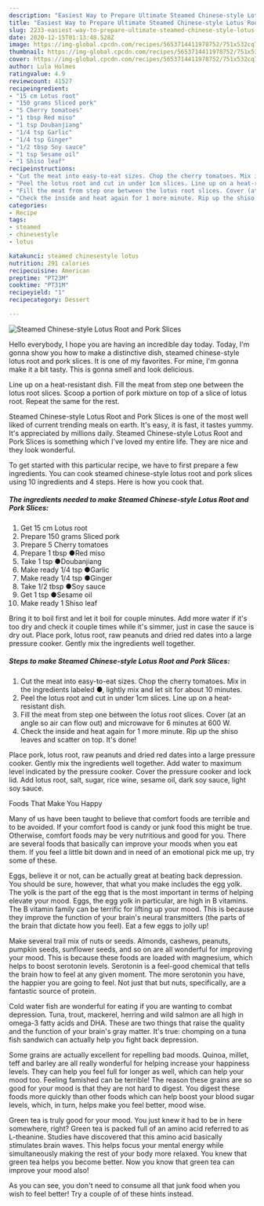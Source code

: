 ```yaml
---
description: "Easiest Way to Prepare Ultimate Steamed Chinese-style Lotus Root and Pork Slices"
title: "Easiest Way to Prepare Ultimate Steamed Chinese-style Lotus Root and Pork Slices"
slug: 2233-easiest-way-to-prepare-ultimate-steamed-chinese-style-lotus-root-and-pork-slices
date: 2020-12-15T01:13:48.528Z
image: https://img-global.cpcdn.com/recipes/5653714411978752/751x532cq70/steamed-chinese-style-lotus-root-and-pork-slices-recipe-main-photo.jpg
thumbnail: https://img-global.cpcdn.com/recipes/5653714411978752/751x532cq70/steamed-chinese-style-lotus-root-and-pork-slices-recipe-main-photo.jpg
cover: https://img-global.cpcdn.com/recipes/5653714411978752/751x532cq70/steamed-chinese-style-lotus-root-and-pork-slices-recipe-main-photo.jpg
author: Lula Holmes
ratingvalue: 4.9
reviewcount: 41527
recipeingredient:
- "15 cm Lotus root"
- "150 grams Sliced pork"
- "5 Cherry tomatoes"
- "1 tbsp Red miso"
- "1 tsp Doubanjiang"
- "1/4 tsp Garlic"
- "1/4 tsp Ginger"
- "1/2 tbsp Soy sauce"
- "1 tsp Sesame oil"
- "1 Shiso leaf"
recipeinstructions:
- "Cut the meat into easy-to-eat sizes. Chop the cherry tomatoes. Mix in the ingredients labeled ●, lightly mix and let sit for about 10 minutes."
- "Peel the lotus root and cut in under 1cm slices. Line up on a heat-resistant dish."
- "Fill the meat from step one between the lotus root slices. Cover (at an angle so air can flow out) and microwave for 6 minutes at 600 W."
- "Check the inside and heat again for 1 more minute. Rip up the shiso leaves and scatter on top. It&#39;s done!"
categories:
- Recipe
tags:
- steamed
- chinesestyle
- lotus

katakunci: steamed chinesestyle lotus 
nutrition: 291 calories
recipecuisine: American
preptime: "PT23M"
cooktime: "PT31M"
recipeyield: "1"
recipecategory: Dessert

---
```



![Steamed Chinese-style Lotus Root and Pork Slices](https://img-global.cpcdn.com/recipes/5653714411978752/751x532cq70/steamed-chinese-style-lotus-root-and-pork-slices-recipe-main-photo.jpg)

Hello everybody, I hope you are having an incredible day today. Today, I'm gonna show you how to make a distinctive dish, steamed chinese-style lotus root and pork slices. It is one of my favorites. For mine, I'm gonna make it a bit tasty. This is gonna smell and look delicious.

Line up on a heat-resistant dish. Fill the meat from step one between the lotus root slices. Scoop a portion of pork mixture on top of a slice of lotus root. Repeat the same for the rest.

Steamed Chinese-style Lotus Root and Pork Slices is one of the most well liked of current trending meals on earth. It's easy, it is fast, it tastes yummy. It's appreciated by millions daily. Steamed Chinese-style Lotus Root and Pork Slices is something which I've loved my entire life. They are nice and they look wonderful.


To get started with this particular recipe, we have to first prepare a few ingredients. You can cook steamed chinese-style lotus root and pork slices using 10 ingredients and 4 steps. Here is how you cook that.

<!--inarticleads1-->

##### The ingredients needed to make Steamed Chinese-style Lotus Root and Pork Slices:

1. Get 15 cm Lotus root
1. Prepare 150 grams Sliced pork
1. Prepare 5 Cherry tomatoes
1. Prepare 1 tbsp ●Red miso
1. Take 1 tsp ●Doubanjiang
1. Make ready 1/4 tsp ●Garlic
1. Make ready 1/4 tsp ●Ginger
1. Take 1/2 tbsp ●Soy sauce
1. Get 1 tsp ●Sesame oil
1. Make ready 1 Shiso leaf


Bring it to boil first and let it boil for couple minutes. Add more water if it&#39;s too dry and check it couple times while it&#39;s simmer, just in case the sauce is dry out. Place pork, lotus root, raw peanuts and dried red dates into a large pressure cooker. Gently mix the ingredients well together. 

<!--inarticleads2-->

##### Steps to make Steamed Chinese-style Lotus Root and Pork Slices:

1. Cut the meat into easy-to-eat sizes. Chop the cherry tomatoes. Mix in the ingredients labeled ●, lightly mix and let sit for about 10 minutes.
1. Peel the lotus root and cut in under 1cm slices. Line up on a heat-resistant dish.
1. Fill the meat from step one between the lotus root slices. Cover (at an angle so air can flow out) and microwave for 6 minutes at 600 W.
1. Check the inside and heat again for 1 more minute. Rip up the shiso leaves and scatter on top. It&#39;s done!


Place pork, lotus root, raw peanuts and dried red dates into a large pressure cooker. Gently mix the ingredients well together. Add water to maximum level indicated by the pressure cooker. Cover the pressure cooker and lock lid. Add lotus root, salt, sugar, rice wine, sesame oil, dark soy sauce, light soy sauce. 

Foods That Make You Happy


Many of us have been taught to believe that comfort foods are terrible and to be avoided. If your comfort food is candy or junk food this might be true. Otherwise, comfort foods may be very nutritious and good for you. There are several foods that basically can improve your moods when you eat them. If you feel a little bit down and in need of an emotional pick me up, try some of these.

Eggs, believe it or not, can be actually great at beating back depression. You should be sure, however, that what you make includes the egg yolk. The yolk is the part of the egg that is the most important in terms of helping elevate your mood. Eggs, the egg yolk in particular, are high in B vitamins. The B vitamin family can be terrific for lifting up your mood. This is because they improve the function of your brain's neural transmitters (the parts of the brain that dictate how you feel). Eat a few eggs to jolly up!

Make several trail mix of nuts or seeds. Almonds, cashews, peanuts, pumpkin seeds, sunflower seeds, and so on are all wonderful for improving your mood. This is because these foods are loaded with magnesium, which helps to boost serotonin levels. Serotonin is a feel-good chemical that tells the brain how to feel at any given moment. The more serotonin you have, the happier you are going to feel. Not just that but nuts, specifically, are a fantastic source of protein.

Cold water fish are wonderful for eating if you are wanting to combat depression. Tuna, trout, mackerel, herring and wild salmon are all high in omega-3 fatty acids and DHA. These are two things that raise the quality and the function of your brain's gray matter. It's true: chomping on a tuna fish sandwich can actually help you fight back depression. 

Some grains are actually excellent for repelling bad moods. Quinoa, millet, teff and barley are all really wonderful for helping increase your happiness levels. They can help you feel full for longer as well, which can help your mood too. Feeling famished can be terrible! The reason these grains are so good for your mood is that they are not hard to digest. You digest these foods more quickly than other foods which can help boost your blood sugar levels, which, in turn, helps make you feel better, mood wise.

Green tea is truly good for your mood. You just knew it had to be in here somewhere, right? Green tea is packed full of an amino acid referred to as L-theanine. Studies have discovered that this amino acid basically stimulates brain waves. This helps focus your mental energy while simultaneously making the rest of your body more relaxed. You knew that green tea helps you become better. Now you know that green tea can improve your mood also!

As you can see, you don't need to consume all that junk food when you wish to feel better! Try  a  couple of  of  these  hints  instead.


